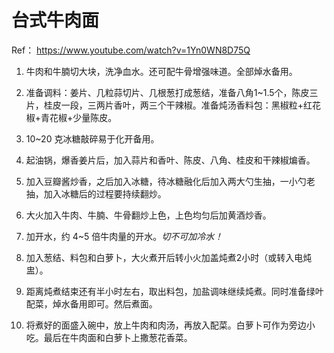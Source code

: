 # 台式牛肉面

Ref： https://www.youtube.com/watch?v=1Yn0WN8D75Q

1. 牛肉和牛腩切大块，洗净血水。还可配牛骨增强味道。全部焯水备用。

2. 准备调料：姜片、几粒蒜切片、几根葱打成葱结，准备八角1~1.5个，陈皮三片，桂皮一段，三两片香叶，两三个干辣椒。准备炖汤香料包：黑椒粒+红花椒+青花椒+少量陈皮。

3. 10~20 克冰糖敲碎易于化开备用。

4. 起油锅，爆香姜片后，加入蒜片和香叶、陈皮、八角、桂皮和干辣椒煸香。

5. 加入豆瓣酱炒香，之后加入冰糖，待冰糖融化后加入两大勺生抽，一小勺老抽，加入冰糖后的过程要持续翻炒。

6. 大火加入牛肉、牛腩、牛骨翻炒上色，上色均匀后加黄酒炒香。

7. 加开水，约 4~5 倍牛肉量的开水。*切不可加冷水！*

8. 加入葱结、料包和白萝卜，大火煮开后转小火加盖炖煮2小时（或转入电炖盅）。

9. 距离炖煮结束还有半小时左右，取出料包，加盐调味继续炖煮。同时准备绿叶配菜，焯水备用即可。然后煮面。

10. 将煮好的面盛入碗中，放上牛肉和肉汤，再放入配菜。白萝卜可作为旁边小吃。最后在牛肉面和白萝卜上撒葱花香菜。
